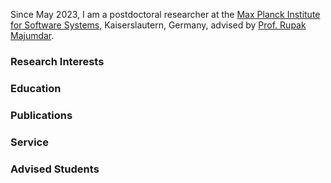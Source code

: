 Since May 2023, I am a postdoctoral researcher at the [Max Planck Institute for Software Systems](https://www.mpi-sws.org/), Kaiserslautern, Germany, advised by [Prof. Rupak Majumdar](https://people.mpi-sws.org/~rupak/).

### Research Interests

### Education

### Publications

### Service

### Advised Students
